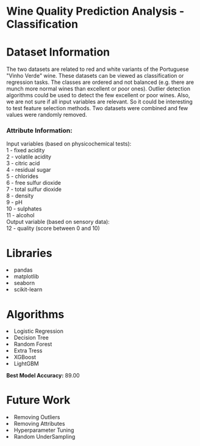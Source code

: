 # Wine Quality Prediction Analysis - Classification

# Dataset Information

   The two datasets are related to red and white variants of the Portuguese "Vinho Verde" wine. These datasets can be viewed as classification or regression tasks. The classes are ordered and not balanced (e.g. there are munch more normal wines than excellent or poor ones). Outlier detection algorithms could be used to detect the few excellent or poor wines. Also, we are not sure if all input variables are relevant. So it could be interesting to test feature selection methods. Two datasets were combined and few values were randomly removed.

### Attribute Information:
Input variables (based on physicochemical tests): \
1 - fixed acidity \
2 - volatile acidity \
3 - citric acid \
4 - residual sugar \
5 - chlorides \
6 - free sulfur dioxide \
7 - total sulfur dioxide \
8 - density \
9 - pH \
10 - sulphates \
11 - alcohol \
Output variable (based on sensory data): \
12 - quality (score between 0 and 10)

# Libraries

<li>pandas
<li>matplotlib
<li>seaborn
<li>scikit-learn

# Algorithms

<li>Logistic Regression
<li>Decision Tree
<li>Random Forest
<li>Extra Tress
<li>XGBoost
<li>LightGBM
  
**Best Model Accuracy:** 89.00

# Future Work

<li>Removing Outliers
<li>Removing Attributes
<li>Hyperparameter Tuning
<li>Random UnderSampling
